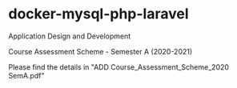 # docker-mysql-php-laravel

Application Design and Development

Course Assessment Scheme - Semester A (2020-2021)

Please find the details in "ADD Course_Assessment_Scheme_2020 SemA.pdf"
